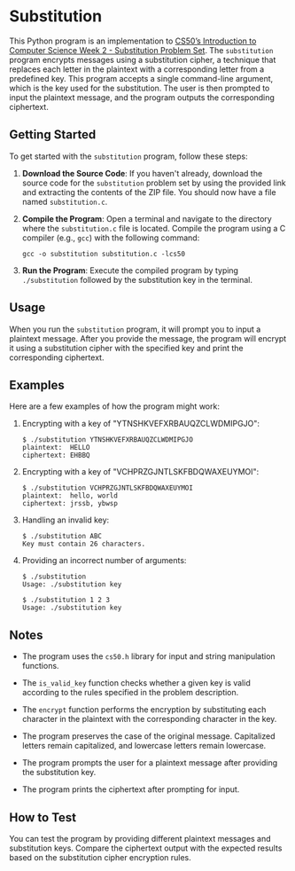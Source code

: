 # Substitution

This Python program is an implementation to [CS50’s Introduction to Computer Science Week 2 - Substitution Problem Set](https://cs50.harvard.edu/x/2023/psets/2/substitution/). The `substitution` program encrypts messages using a substitution cipher, a technique that replaces each letter in the plaintext with a corresponding letter from a predefined key. This program accepts a single command-line argument, which is the key used for the substitution. The user is then prompted to input the plaintext message, and the program outputs the corresponding ciphertext.

## Getting Started

To get started with the `substitution` program, follow these steps:

1. **Download the Source Code**: If you haven't already, download the source code for the `substitution` problem set by using the provided link and extracting the contents of the ZIP file. You should now have a file named `substitution.c`.

2. **Compile the Program**: Open a terminal and navigate to the directory where the `substitution.c` file is located. Compile the program using a C compiler (e.g., `gcc`) with the following command:

   ```
   gcc -o substitution substitution.c -lcs50
   ```

3. **Run the Program**: Execute the compiled program by typing `./substitution` followed by the substitution key in the terminal.

## Usage

When you run the `substitution` program, it will prompt you to input a plaintext message. After you provide the message, the program will encrypt it using a substitution cipher with the specified key and print the corresponding ciphertext.

## Examples

Here are a few examples of how the program might work:

1. Encrypting with a key of "YTNSHKVEFXRBAUQZCLWDMIPGJO":

   ```
   $ ./substitution YTNSHKVEFXRBAUQZCLWDMIPGJO
   plaintext:  HELLO
   ciphertext: EHBBQ
   ```

2. Encrypting with a key of "VCHPRZGJNTLSKFBDQWAXEUYMOI":

   ```
   $ ./substitution VCHPRZGJNTLSKFBDQWAXEUYMOI
   plaintext:  hello, world
   ciphertext: jrssb, ybwsp
   ```

3. Handling an invalid key:

   ```
   $ ./substitution ABC
   Key must contain 26 characters.
   ```

4. Providing an incorrect number of arguments:

   ```
   $ ./substitution
   Usage: ./substitution key
   ```

   ```
   $ ./substitution 1 2 3
   Usage: ./substitution key
   ```

## Notes

- The program uses the `cs50.h` library for input and string manipulation functions.

- The `is_valid_key` function checks whether a given key is valid according to the rules specified in the problem description.

- The `encrypt` function performs the encryption by substituting each character in the plaintext with the corresponding character in the key.

- The program preserves the case of the original message. Capitalized letters remain capitalized, and lowercase letters remain lowercase.

- The program prompts the user for a plaintext message after providing the substitution key.

- The program prints the ciphertext after prompting for input.

## How to Test

You can test the program by providing different plaintext messages and substitution keys. Compare the ciphertext output with the expected results based on the substitution cipher encryption rules.